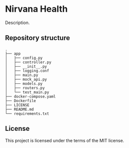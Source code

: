 # Nirvana Health

Description.

## Repository structure

```
.
├── app
│   ├── config.py
│   ├── controller.py
│   ├── __init__.py
│   ├── logging.conf
│   ├── main.py
│   ├── mock_api.py
│   ├── models.py
│   ├── routers.py
│   └── test_main.py
├── docker-compose.yaml
├── Dockerfile
├── LICENSE
├── README.md
└── requirements.txt
```

## License

This project is licensed under the terms of the MIT license.
